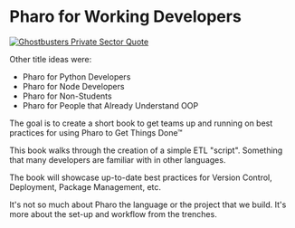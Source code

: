# Pharo for Working Developers

[![Ghostbusters Private Sector Quote](https://img.youtube.com/vi/4394VCS7POE/0.jpg)](https://www.youtube.com/watch?v=4394VCS7POE)

Other title ideas were:
- Pharo for Python Developers
- Pharo for Node Developers
- Pharo for Non-Students
- Pharo for People that Already Understand OOP

The goal is to create a short book to get teams up and running on best practices for using Pharo to Get Things Done™ 

This book walks through the creation of a simple ETL "script". Something that many developers are familiar with in other languages.

The book will showcase up-to-date best practices for Version Control, Deployment, Package Management, etc. 

It's not so much about Pharo the language or the project that we build. It's more about the set-up and workflow from the trenches.
